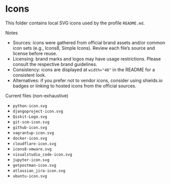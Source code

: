 # Icons

This folder contains local SVG icons used by the profile `README.md`.

Notes
- Sources: icons were gathered from official brand assets and/or common icon sets (e.g., Icons8, Simple Icons). Review each file’s source and license before reuse.
- Licensing: brand marks and logos may have usage restrictions. Please consult the respective brand guidelines.
- Consistency: icons are displayed at `width="48"` in the README for a consistent look.
- Alternatives: if you prefer not to vendor icons, consider using shields.io badges or linking to hosted icons from the official sources.

Current files (non-exhaustive)
- `python-icon.svg`
- `djangoproject-icon.svg`
- `Qiskit-Logo.svg`
- `git-scm-icon.svg`
- `github-icon.svg`
- `vagrantup-icon.svg`
- `docker-icon.svg`
- `cloudflare-icon.svg`
- `icons8-vmware.svg`
- `visualstudio_code-icon.svg`
- `jupyter-icon.svg`
- `getpostman-icon.svg`
- `atlassian_jira-icon.svg`
- `ubuntu-icon.svg`

